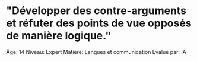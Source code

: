 # "Développer des contre-arguments et réfuter des points de vue opposés de manière logique."

Âge: 14
Niveau: Expert
Matière: Langues et communication
Évalué par: IA